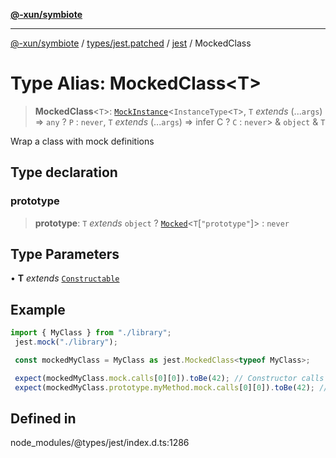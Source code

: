 [**@-xun/symbiote**](../../../../../README.md)

***

[@-xun/symbiote](../../../../../README.md) / [types/jest.patched](../../../README.md) / [jest](../README.md) / MockedClass

# Type Alias: MockedClass\<T\>

> **MockedClass**\<`T`\>: [`MockInstance`](../interfaces/MockInstance.md)\<`InstanceType`\<`T`\>, `T` *extends* (...`args`) => `any` ? `P` : `never`, `T` *extends* (...`args`) => infer C ? `C` : `never`\> & `object` & `T`

Wrap a class with mock definitions

## Type declaration

### prototype

> **prototype**: `T` *extends* `object` ? [`Mocked`](Mocked.md)\<`T`\[`"prototype"`\]\> : `never`

## Type Parameters

• **T** *extends* [`Constructable`](../interfaces/Constructable.md)

## Example

```ts
import { MyClass } from "./library";
 jest.mock("./library");

 const mockedMyClass = MyClass as jest.MockedClass<typeof MyClass>;

 expect(mockedMyClass.mock.calls[0][0]).toBe(42); // Constructor calls
 expect(mockedMyClass.prototype.myMethod.mock.calls[0][0]).toBe(42); // Method calls
```

## Defined in

node\_modules/@types/jest/index.d.ts:1286
